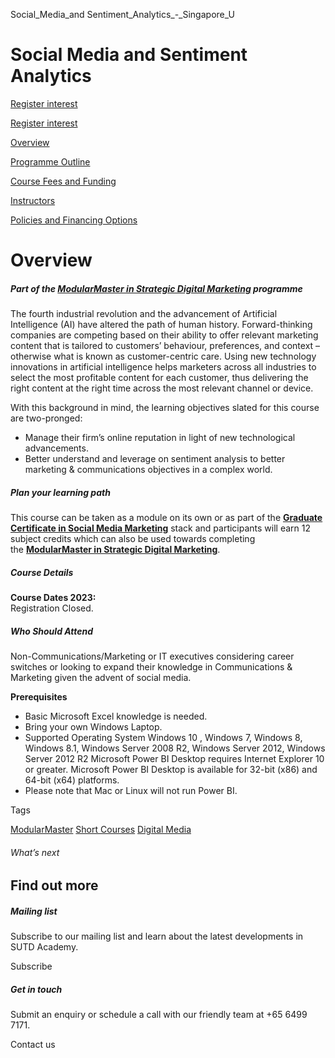 Social_Media_and Sentiment_Analytics_-_Singapore_U



Social Media and Sentiment Analytics
====================================

[Register interest](/admissions/academy/short-courses/short-courses-register-your-interest/?coursename=social-media-and-sentiment-analytics)

[Register interest](/admissions/academy/short-courses/short-courses-register-your-interest/?coursename=social-media-and-sentiment-analytics)

[Overview](/course/social-media-and-sentiment-analytics/#tabs)

[Programme Outline](/course/social-media-and-sentiment-analytics/programme-outline/#tabs)

[Course Fees and Funding](/course/social-media-and-sentiment-analytics/course-fees-and-funding/#tabs)

[Instructors](/course/social-media-and-sentiment-analytics/instructors/#tabs)

[Policies and Financing Options](/course/social-media-and-sentiment-analytics/policies-and-financing-options/#tabs)

Overview
========

##### **Part of the [ModularMaster in Strategic Digital Marketing](/repo/course/modularmaster-in-strategic-digital-marketing/ "ModularMasters in Strategic Digital Marketing") programme**

The fourth industrial revolution and the advancement of Artificial Intelligence (AI) have altered the path of human history. Forward-thinking companies are competing based on their ability to offer relevant marketing content that is tailored to customers’ behaviour, preferences, and context – otherwise what is known as customer-centric care. Using new technology innovations in artificial intelligence helps marketers across all industries to select the most profitable content for each customer, thus delivering the right content at the right time across the most relevant channel or device.

With this background in mind, the learning objectives slated for this course are two-pronged:

* Manage their firm’s online reputation in light of new technological advancements.
* Better understand and leverage on sentiment analysis to better marketing & communications objectives in a complex world.

##### **Plan your learning path**

This course can be taken as a module on its own or as part of the **[Graduate Certificate in Social Media Marketing](/repo/course/graduate-certificate-digital-marketing/ "Learn more")** stack and participants will earn 12 subject credits which can also be used towards completing the **[ModularMaster in Strategic Digital Marketing](/repo/course/modularmaster-in-strategic-digital-marketing/ "Learn more")**.

##### **Course Details**

**Course Dates 2023:**  
Registration Closed.

##### **Who Should Attend**

Non-Communications/Marketing or IT executives considering career switches or looking to expand their knowledge in Communications & Marketing given the advent of social media.

**Prerequisites**

* Basic Microsoft Excel knowledge is needed.
* Bring your own Windows Laptop.
* Supported Operating System Windows 10 , Windows 7, Windows 8, Windows 8.1, Windows Server 2008 R2, Windows Server 2012, Windows Server 2012 R2 Microsoft Power BI Desktop requires Internet Explorer 10 or greater. Microsoft Power BI Desktop is available for 32-bit (x86) and 64-bit (x64) platforms.
* Please note that Mac or Linux will not run Power BI.

Tags

[ModularMaster](/admissions/academy/courses-and-modules/?academy-type-course=792)
[Short Courses](/admissions/academy/courses-and-modules/?academy-type-course=780)
[Digital Media](/admissions/academy/courses-and-modules/?discipline=1711)

###### What’s next

Find out more
-------------

##### Mailing list

Subscribe to our mailing list and learn about the latest developments in SUTD Academy.

Subscribe

##### Get in touch

Submit an enquiry or schedule a call with our friendly team at +65 6499 7171.

Contact us

